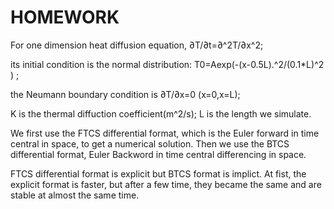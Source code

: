 # HOMEWORK
For one dimension heat diffusion equation, ∂T/∂t=∂^2T/∂x^2;

its initial condition is the normal distribution: T0=Aexp(-(x-0.5L).^2/(0.1*L)^2 ) ;

the Neumann boundary condition is ∂T/∂x=0 (x=0,x=L);

K is the thermal diffuction coefficient(m^2/s); L is the length we simulate.

We first use the FTCS differential format, which is the Euler forward in time central in space, to get a numerical solution. Then we use the BTCS differential format, Euler Backword in time central differencing in space.

FTCS differential format is explicit but BTCS format is implict. At fist, the explicit format is faster, but after a few time, they became the same and are stable at almost the same time.
